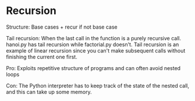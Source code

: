 # Recursion

Structure: Base cases + recur if not base case

Tail recursion: When the last call in the function is a purely recursive call. hanoi.py has tail recursion while factorial.py doesn't. Tail recursion is an example of linear recursion since you can't make subsequent calls without finishing the current one first.

Pro: Exploits repetitive structure of programs and can often avoid nested loops

Con: The Python interpreter has to keep track of the state of the nested call, and this can take up some memory. 
